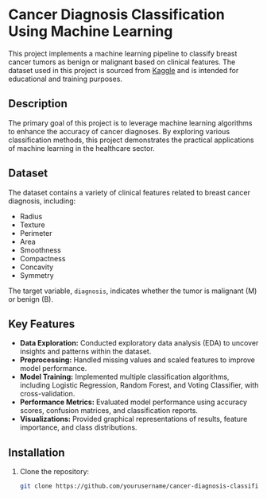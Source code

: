 # Cancer Diagnosis Classification Using Machine Learning

This project implements a machine learning pipeline to classify breast cancer tumors as benign or malignant based on clinical features. The dataset used in this project is sourced from [Kaggle](<insert_kaggle_link_here>) and is intended for educational and training purposes.

## Description

The primary goal of this project is to leverage machine learning algorithms to enhance the accuracy of cancer diagnoses. By exploring various classification methods, this project demonstrates the practical applications of machine learning in the healthcare sector.

## Dataset

The dataset contains a variety of clinical features related to breast cancer diagnosis, including:

- Radius
- Texture
- Perimeter
- Area
- Smoothness
- Compactness
- Concavity
- Symmetry

The target variable, `diagnosis`, indicates whether the tumor is malignant (M) or benign (B).

## Key Features

- **Data Exploration:** Conducted exploratory data analysis (EDA) to uncover insights and patterns within the dataset.
- **Preprocessing:** Handled missing values and scaled features to improve model performance.
- **Model Training:** Implemented multiple classification algorithms, including Logistic Regression, Random Forest, and Voting Classifier, with cross-validation.
- **Performance Metrics:** Evaluated model performance using accuracy scores, confusion matrices, and classification reports.
- **Visualizations:** Provided graphical representations of results, feature importance, and class distributions.

## Installation

1. Clone the repository:
   ```bash
   git clone https://github.com/yourusername/cancer-diagnosis-classification.git
